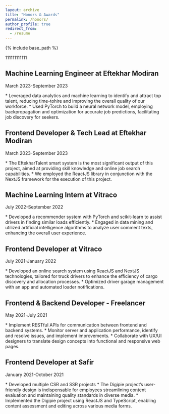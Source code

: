 ```yaml
---
layout: archive
title: "Honors & Awards"
permalink: /honors/
author_profile: true
redirect_from:
  - /resume
---
```


{% include base_path %}

111111111111

<h2>Machine Learning Engineer at Eftekhar Modiran</h2>
<p >March 2023-September 2023</p>
* Leveraged data analytics and machine learning to identify and attract top talent, reducing time-tohire
and improving the overall quality of our workforce.
* Used PyTorch to build a neural network model, employing backpropagation and optimization for
accurate job predictions, facilitating job discovery for seekers.

<h2>Frontend Developer & Tech Lead at Eftekhar Modiran</h2>
<p >March 2023-September 2023</p>
* The EftekharTalent smart system is the most significant output of this project, aimed at providing skill knowledge and online job search capabilities.
* We employed the ReactJS library in conjunction with the NextJS framework for the execution of this project.

<h2>Machine Learning Intern at Vitraco</h2>
<p >July 2022-September 2022</p>
* Developed a recommender system with PyTorch and scikit-learn to assist drivers in finding similar
loads efficiently.
* Engaged in data mining and utilized artificial intelligence algorithms to analyze user comment texts, enhancing the overall user experience.

<h2>Frontend Developer at Vitraco</h2>
<p >July 2021-January 2022</p>
* Developed an online search system using ReactJS and NextJS technologies, tailored for truck drivers
to enhance the efficiency of cargo discovery and allocation processes.
* Optimized driver garage management with an app and automated loader notifications.

<h2>Frontend & Backend Developer - Freelancer</h2>
<p >May 2021-July 2021</p>
* Implement RESTful APIs for communication between frontend and backend systems.
* Monitor server and application performance, identify and resolve issues, and implement improvements.
* Collaborate with UX/UI designers to translate design concepts into functional and responsive web pages.

<h2>Frontend Developer at Safir</h2>
<p >January 2021-October 2021</p>
* Developed multiple CSR and SSR projects
* The Digipie project’s user-friendly design is indispensable for employees streamlining content evaluation
and maintaining quality standards in diverse media.
* Implemented the Digipie project using ReactJS and TypeScript, enabling content assessment and
editing across various media forms.